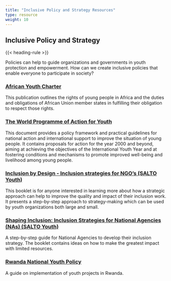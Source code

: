 ```yaml
---
title: "Inclusive Policy and Strategy Resources"
type: resource
weight: 10
---
```

## Inclusive Policy and Strategy

{{< heading-rule >}}

<p class="resource-intro">Policies can help to guide organizations and governments in youth protection and empowerment. How can we create inclusive policies that enable everyone to participate in society?</p>

### [African Youth Charter](https://youth.africa-union.org/wp-content/uploads/2018/08/african-youth-charter_en.pdf)

This publication outlines the rights of young people in Africa and the duties and obligations of African Union member states in fulfilling their obligation to respect those rights.

### [The World Programme of Action for Youth](https://www.un.org/esa/socdev/unyin/documents/wpay2010.pdf)

This document provides a policy framework and practical guidelines for national action and international support to improve the situation of young people. It contains proposals for action for the year 2000 and beyond, aiming at achieving the objectives of the International Youth Year and at fostering conditions and mechanisms to promote improved well-being and livelihood among young people.

### [Inclusion by Design - Inclusion strategies for NGO’s (SALTO Youth)](https://www.salto-youth.net/rc/inclusion/inclusionpublications/inclusionbydesign/)

This booklet is for anyone interested in learning more about how a strategic approach can help to improve the quality and impact of their inclusion work. It presents a step-by-step approach to strategy-making which can be used by youth organizations both large and small.

### [Shaping Inclusion: Inclusion Strategies for National Agencies (NAs) (SALTO Youth)](https://www.salto-youth.net/rc/inclusion/inclusionpublications/shapinginclusion/)

A step-by-step guide for National Agencies to develop their inclusion strategy. The booklet contains ideas on how to make the greatest impact with limited resources.

### [Rwanda National Youth Policy](http://www.youthpolicy.org/national/Rwanda_2005_National_Youth_Policy.pdf)

A guide on implementation of youth projects in Rwanda.
